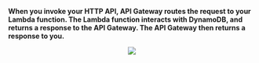 **When you invoke your HTTP API, API Gateway routes the request to your Lambda function. The Lambda function interacts with DynamoDB, and returns a response to the API Gateway. The API Gateway then returns a response to you.**

<div align="center"><img src="https://github.com/Sathwik-git/api-http-crud/assets/126125648/3ebef6da-cf5a-41aa-8a1c-e5c6d9072c43"></div>
